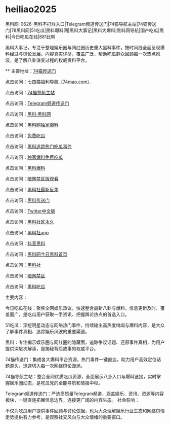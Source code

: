 # heiliao2025
黑料网-0626-黑料不打烊入口|Telegram频道传送门|74猫导航主站|74猫传送门|78黑料网|51吃瓜|黑料曝料网|黑料大事记|黑料大爆料|黑料网导航|国产吃瓜|黑料|今日吃瓜在线|881比鸭

黑料大事记，专注于整理娱乐圈与网红圈历史重大黑料事件，按时间线全面呈现爆料经过与舆论发展。内容真实详尽，覆盖广泛，帮助吃瓜群众回顾每一次热点风波，是了解八卦演变过程的权威资料平台。

** 主要地址：<a href="https://74mao.com/">74猫传送门</a>

点击访问：七四猫福利导航<a href="https://74mao.com/">（74mao.com）</a>

点击访问：<a href="https://74mao.com/">74猫导航主站</a>

点击访问：<a href="https://74mao.com/">Telegram频道传送门</a>

点击访问：<a href="https://heiliaolvzlu3.pages.dev">黑料·黑料网</a>

点击访问：<a href="https://heiliaoyvnrda.pages.dev">黑料网独家爆料</a>

点击访问：<a href="https://heiliaoxey7ic.pages.dev">免费吃瓜</a>

点击访问：<a href="https://heiliaoal51na.pages.dev">黑料追踪热门吃瓜事件</a>

点击访问：<a href="https://heiliaoavkush.pages.dev">独家爆料免费吃瓜</a>

点击访问：<a href="https://hj-143.pages.dev/">黑料爆料</a>

点击访问：<a href="https://pi114.pages.dev/">暗网禁区版观看</a>

点击访问：<a href="https://hl403.pages.dev/">黑料社最新反差</a>

点击访问：<a href="https://hl382.pages.dev/">黑料传送门</a>

点击访问：<a href="https://pi12-01.pages.dev/">Twitter中文版</a>

点击访问：<a href="https://hl378.pages.dev/">黑料社区永久</a>

点击访问：<a href="https://hl377.pages.dev/">黑料社app</a>

点击访问：<a href="https://hl386.pages.dev/">抖音黑料</a>

点击访问：<a href="https://hl385.pages.dev/">黑料网今日黑料首页</a>

点击访问：<a href="https://hl387.pages.dev/">黑料社</a>

点击访问：<a href="https://pi08.pages.dev/">暗网禁区</a>

点击访问：<a href="https://hl374.pages.dev/">黑料吃瓜</a>

主要内容：

今日吃瓜在线：聚焦全网娱乐热议，快速整合最新八卦与爆料，信息更新及时、覆盖面广，是吃瓜用户获取一手资讯、把握舆论热点的首选入口。

51吃瓜：深挖明星动态与网络热门事件，持续输出高热度绯闻与爆料内容，是大众了解事件真相、追踪娱乐风波的重要渠道。

黑料：专注揭示娱乐圈与网红圈的隐藏面，追踪争议话题、还原事件真相，为用户提供深层次解读，是揭秘背后故事的权威平台。

74猫传送门：集成各大爆料平台资源，热门事件一键直达，助力用户高效定位话题源头，迅速切入每一次网络舆论漩涡。

74猫导航主站：整合全网优质吃瓜资源，全面展示八卦入口与爆料链接，实时掌握娱乐圈动态，是吃瓜党的全能导航和情报中枢。

Telegram频道传送门：严选高质量Telegram频道，涵盖娱乐、资讯、资源等内容板块，一键直连拓展信息边界，连接更广阔的内容生态。
社会影响：

不仅为吃瓜用户提供事件回顾与讨论依据，也为大众理解娱乐行业生态和网络舆情走势提供有力参考，是观察社交风向与大众情绪的重要窗口。
<span style="display:none;">[Canonical link](https://github.com/aff20250626/aff6）</span>
